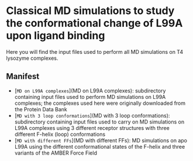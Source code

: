 # Classical MD simulations to study the conformational change of L99A upon ligand binding

Here you will find the input files used to perform all MD simulations on T4 lysozyme complexes.

## Manifest

- [`MD on L99A complexes`](MD on L99A complexes): subdirectory containing input files used to perform MD simulations on L99A complexes; the complexes used here were originally downloaded from the Protein Data Bank
- [`MD with 3 loop conformations`](MD with 3 loop conformations): subdirectory containing input files used to carry on MD simulations on L99A complexes using 3 different receptor structures with three different F-helix (loop) conformations 
- [`MD with different FFs`](MD with different FFs): MD simulations on apo L99A using the different conformational states of the F-helix and three variants of the AMBER Force Field
